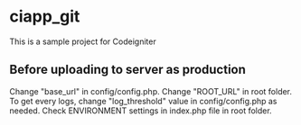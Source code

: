 # ciapp_git
This is a sample project for Codeigniter

Before uploading to server as production
----------------------------------------

Change "base_url" in config/config.php.
Change "ROOT_URL" in root folder.
To get every logs, change "log_threshold" value in config/config.php as needed.
Check ENVIRONMENT settings in index.php file in root folder.
